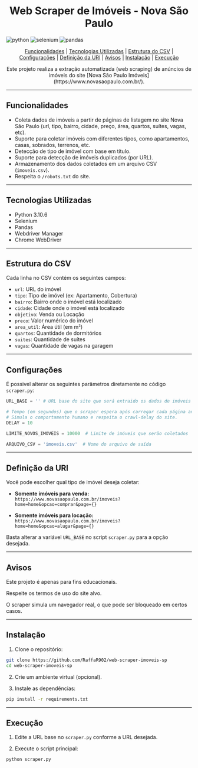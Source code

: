 [PYTHON__BADGE]:https://img.shields.io/badge/python-3670A0?style=for-the-badge&logo=python&logoColor=ffdd54
[SELENIUM__BADGE]:https://img.shields.io/badge/Selenium-43B02A?logo=Selenium&logoColor=white
[PANDAS__BADGE]:https://img.shields.io/badge/-Pandas-333333?style=flat&logo=pandas

<h1 align="center" style="font-weight: bold;">Web Scraper de Imóveis - Nova São Paulo</h1>

![python][PYTHON__BADGE]
![selenium][SELENIUM__BADGE]
![pandas][PANDAS__BADGE]

<p align="center">
    <a href="#funcionalidades">Funcionalidades</a> | 
    <a href="#tecnologiasUtilizadas">Tecnologias Utilizadas</a> |
    <a href="#estruturaCsv">Estrutura do CSV</a> |
    <a href="#configuracoes">Configurações</a> |
    <a href="definicaoUrl">Definição da URl</a> |
    <a href="avisos">Avisos</a> |
    <a href="instalacao">Instalação</a> |
    <a href="execucao">Execução</a>
</p>

<p align="center">Este projeto realiza a extração automatizada (web scraping) de anúncios de imóveis do site [Nova São Paulo Imóveis](https://www.novasaopaulo.com.br/).</p>

---

<h2 id="funcionalidades">Funcionalidades</h2>

- Coleta dados de imóveis a partir de páginas de listagem no site Nova São Paulo (url, tipo, bairro, cidade, preço, área, quartos, suítes, vagas, etc).
- Suporte para coletar imóveis com diferentes tipos, como apartamentos, casas, sobrados, terrenos, etc.
- Detecção de tipo de imóvel com base em título.
- Suporte para detecção de imóveis duplicados (por URL).
- Armazenamento dos dados coletados em um arquivo CSV (`imoveis.csv`).
- Respeita o `/robots.txt` do site.

---

<h2 id="tecnologiasUtilizadas">Tecnologias Utilizadas</h2>

- Python 3.10.6
- Selenium
- Pandas
- Webdriver Manager
- Chrome WebDriver

---

<h2 id="estruturaCsv">Estrutura do CSV</h2>

Cada linha no CSV contém os seguintes campos:

- `url`: URL do imóvel
- `tipo`: Tipo de imóvel (ex: Apartamento, Cobertura)
- `bairro`: Bairro onde o imóvel está localizado
- `cidade`: Cidade onde o imóvel está localizado
- `objetivo`: Venda ou Locação
- `preco`: Valor numérico do imóvel
- `area_util`: Área útil (em m²)
- `quartos`: Quantidade de dormitórios
- `suites`: Quantidade de suítes
- `vagas`: Quantidade de vagas na garagem

---

<h2 id="configuracoes">Configurações</h2>

É possivel alterar os seguintes parâmetros diretamente no código `scraper.py`:

```python
URL_BASE = '' # URL base do site que será extraido os dados de imóveis

# Tempo (em segundos) que o scraper espera após carregar cada página antes de extrair os dados
# Simula o comportamento humano e respeita o crawl-delay do site.
DELAY = 10  

LIMITE_NOVOS_IMOVEIS = 10000  # Limite de imóveis que serão coletados

ARQUIVO_CSV = 'imoveis.csv'  # Nome do arquivo de saída
```

---

<h2 id="definicaoUrl">Definição da URl</h2>

Você pode escolher qual tipo de imóvel deseja coletar:

- **Somente imóveis para venda:**  
    `https://www.novasaopaulo.com.br/imoveis?home=home&opcao=comprar&page={}`

- **Somente imóveis para locação:**  
    `https://www.novasaopaulo.com.br/imoveis?home=home&opcao=alugar&page={}`

Basta alterar a variável `URL_BASE` no script `scraper.py` para a opção desejada.

---

<h2 id="avisos">Avisos</h2>

Este projeto é apenas para fins educacionais.

Respeite os termos de uso do site alvo.

O scraper simula um navegador real, o que pode ser bloqueado em certos casos.

---

<h2 id="instalacao">Instalação</h2>

1. Clone o repositório:

```bash
git clone https://github.com/RaffaR902/web-scraper-imoveis-sp
cd web-scraper-imoveis-sp
```

2. Crie um ambiente virtual (opcional).

3. Instale as dependências:

```bash
pip install -r requirements.txt
```

---

<h2 id="execucao">Execução</h2>

1. Edite a URL base no `scraper.py` conforme a URL desejada.

2. Execute o script principal:

```bash
python scraper.py
```
